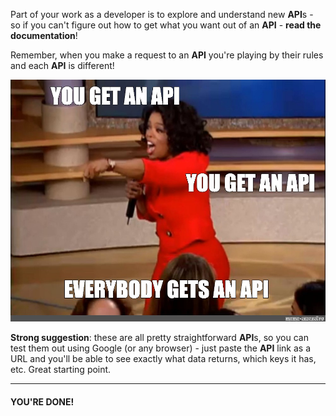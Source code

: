 
Part of your work as a developer is to explore and understand new **API**s - so if you can't figure out how to get what you want out of an **API** - **read the documentation**!

Remember, when you make a request to an **API** you're playing by their rules and each **API** is different!

![](./rupg2.jpeg)

**Strong suggestion**: these are all pretty straightforward **API**s, so you can test them out using Google (or any browser) - just paste the **API** link as a URL and you'll be able to see exactly what data returns, which keys it has, etc. Great starting point.

----------

  

#### **YOU'RE DONE!**